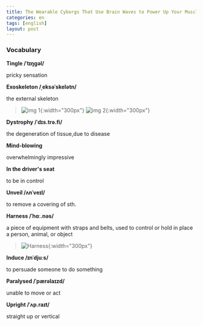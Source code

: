 ```yaml
---
title: The Wearable Cyborgs That Use Brain Waves to Power Up Your Muscles
categories: en
tags: [english]
layout: post
---
```


### Vocabulary

**Tingle /ˈtɪŋɡəl/**

pricky sensation

**Exoskeleton /ˌeksəˈskelətn/**

the external skeleton 


> ![img 1](https://cdn.cnn.com/cnnnext/dam/assets/191004105331-02-paralyzed-man-robotic-suit-exlarge-169.jpg){:width="300px"}
> ![img 2](https://upload.wikimedia.org/wikipedia/commons/7/7d/Dragonfly-nymph-exoskeleton.jpg){:width="300px"}


**Dystrophy /ˈdɪs.trə.fi/**

the degeneration of tissue,due to disease

**Mind-blowing**

overwhelmingly impressive

**In the driver's seat**

to be in control

**Unveil /ʌnˈveɪl/**

to remove a covering of sth. 

**Harness /ˈhɑː.nəs/**

a piece of equipment with straps and belts, used to control or hold in place a person, animal, or object

> ![Harness](https://newcastlebeach.org/images/harness-4.png){:width="300px"}

**Induce /ɪnˈdjuːs/**

to persuade someone to do something

**Paralysed /ˈpærəlaɪzd/**

unable to move or act

**Upright /ˈʌp.raɪt/**

straight up or vertical
